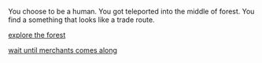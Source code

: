 You choose to be a human. You got teleported into the middle of forest. You find a something that looks like a trade route.

[explore the forest]()

[wait until merchants comes along]()
